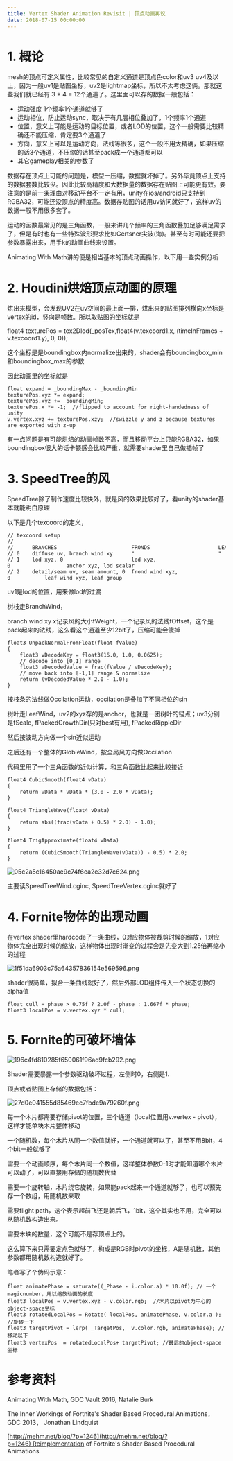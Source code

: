 ```yaml
---
title: Vertex Shader Animation Revisit | 顶点动画再议
date: 2018-07-15 00:00:00
---
```



# 1. 概论

mesh的顶点可定义属性，比较常见的自定义通道是顶点色color和uv3 uv4及以上，因为一般uv1是贴图坐标，uv2是lightmap坐标，所以不太考虑这俩。那就这些我们就已经有 3 * 4 = 12个通道了。这里面可以存的数据一般包括：

- 运动强度 1个频率1个通道就够了
- 运动相位，防止运动sync，取决于有几层相位叠加了，1个频率1个通道
- 位置，意义上可能是运动的目标位置，或者LOD的位置，这个一般需要比较精确还不能压缩，肯定要3个通道了
- 方向，意义上可以是运动方向，法线等很多，这个一般不用太精确，如果压缩的话3个通道，不压缩的话甚至pack成一个通道都可以
- 其它gameplay相关的参数了

数据存在顶点上可能的问题是，模型一压缩，数据就坏掉了。另外毕竟顶点上支持的数据套数比较少。因此比较高精度和大数据量的数据存在贴图上可能更有效。要注意的是前一条理由对移动平台不一定有用，unity在ios/android只支持到RGBA32，可能还没顶点的精度高。数据存贴图的话用uv访问就好了，这样uv的数据一般不用很多套了。

运动的函数最常见的是三角函数，一般来讲几个频率的三角函数叠加足够满足需求了，但是有时也有一些特殊波形要求比如Gertsner尖波(海)。甚至有时可能还要把参数暴露出来，用手k的动画曲线来设置。

Animating With Math讲的便是相当基本的顶点动画操作，以下用一些实例分析

# 2. Houdini烘焙顶点动画的原理

烘出来模型，会发现UV2在uv空间的最上面一排，烘出来的贴图排列横向x坐标是vertex的id，竖向是帧数。所以取贴图的坐标就是

float4 texturePos = tex2Dlod(_posTex,float4(v.texcoord1.x, (timeInFrames + v.texcoord1.y), 0, 0));

这个坐标是是boundingbox内normalize出来的，shader会有boundingbox_min和boundingbox_max的参数

因此动画里的坐标就是

```
float expand = _boundingMax - _boundingMin
texturePos.xyz *= expand;
texturePos.xyz += _boundingMin;
texturePos.x *= -1;  //flipped to account for right-handedness of unity
v.vertex.xyz += texturePos.xzy;  //swizzle y and z because textures are exported with z-up
```

有一点问题是有可能烘焙的动画帧数不高，而且移动平台上只能RGBA32，如果boundingbox很大的话卡顿感会比较严重，就需要shader里自己做插帧了

# 3. SpeedTree的风

SpeedTree除了制作速度比较快外，就是风的效果比较好了，看unity的shader基本就能明白原理

以下是几个texcoord的定义，

```
// texcoord setup
//
//      BRANCHES                        FRONDS                      LEAVES
// 0    diffuse uv, branch wind xy      "                           "
// 1    lod xyz, 0                      lod xyz, 0                  anchor xyz, lod scalar
// 2    detail/seam uv, seam amount, 0  frond wind xyz, 0           leaf wind xyz, leaf group
```

uv1是lod的位置，用来做lod的过渡

树枝走BranchWind，

branch wind xy x记录风的大小fWeight，一个记录风的法线fOffset，这个是pack起来的法线，这么看这个通道至少12bit了，压缩可能会傻掉

```
float3 UnpackNormalFromFloat(float fValue)
{
    float3 vDecodeKey = float3(16.0, 1.0, 0.0625);
    // decode into [0,1] range
    float3 vDecodedValue = frac(fValue / vDecodeKey);
    // move back into [-1,1] range & normalize
    return (vDecodedValue * 2.0 - 1.0);
}
```

按枝条的法线做Occilation运动，occilation是叠加了不同相位的sin

树叶走LeafWind，uv2的xyz存的是anchor，也就是一团树叶的锚点；uv3分别是fScale, fPackedGrowthDir(只对best有用), fPackedRippleDir

然后按波动方向做一个sin近似运动

之后还有一个整体的GlobleWind，按全局风方向做Occilation

代码里用了一个三角函数的近似计算，和三角函数比起来比较接近

```
float4 CubicSmooth(float4 vData)
{
    return vData * vData * (3.0 - 2.0 * vData);
}

float4 TriangleWave(float4 vData)
{
    return abs((frac(vData + 0.5) * 2.0) - 1.0);
}

float4 TrigApproximate(float4 vData)
{
    return (CubicSmooth(TriangleWave(vData)) - 0.5) * 2.0;
}
```

![05c2a5c16450ae9c74f6ea2e32d7c624.png](/images/05c2a5c16450ae9c74f6ea2e32d7c624.jpg)

主要读SpeedTreeWind.cginc, SpeedTreeVertex.cginc就好了

# 4. Fornite物体的出现动画

在vertex shader里hardcode了一条曲线，0对应物体被裁剪时候的缩放，1对应物体完全出现时候的缩放，这样物体出现时渐变的过程会是先变大到1.25倍再缩小的过程

![1f51da6903c75a64357836154e569596.png](/images/1f51da6903c75a64357836154e569596.jpg)

shader很简单，拟合一条曲线就好了，然后外部LOD组件传入一个状态切换的alpha值

```
float cull = phase > 0.75f ? 2.0f - phase : 1.667f * phase;
float3 localPos = v.vertex.xyz * cull;
```

# 5. Fornite的可破坏墙体

![196c4fd810285f650061f96ad9fcb292.png](/images/196c4fd810285f650061f96ad9fcb292.jpg)

Shader需要暴露一个参数驱动破坏过程，左侧时0，右侧是1.

顶点或者贴图上存储的数据包括：

![27d0e041555d85469ec7fbde9a79260f.png](/images/27d0e041555d85469ec7fbde9a79260f.jpg)

每一个木片都需要存储pivot的位置，三个通道（local位置用v.vertex - pivot），这样才能单块木片整体移动

一个随机数，每个木片从同一个数值就好，一个通道就可以了，甚至不用8bit，4个bit一般就够了

需要一个动画顺序，每个木片同一个数值，这样整体参数0-1时才能知道哪个木片可以动了，可以直接用存储的随机数代替

需要一个旋转轴，木片绕它旋转，如果能pack起来一个通道就够了，也可以预先存一个数组，用随机数来取

需要flight path，这个表示超前飞还是朝后飞，1bit，这个其实也不用，完全可以从随机数构造出来。

需要木块的数量，这个可能不是存顶点上的。

这么算下来只需要定点色就够了，构成是RGB时pivot的坐标，A是随机数，其他参数都用随机数构造就好了。

笔者写了个伪码示意： 

```
float animatePhase = saturate((_Phase - i.color.a) * 10.0f); // 一个magicnumber，用以缩放动画的长度
float3 localPos = v.vertex.xyz - v.color.rgb;  //木片以pivot为中心的object-space坐标
float3 rotatedLocalPos = Rotate( localPos, animatePhase, v.color.a ); //旋转一下
float3 targetPivot = lerp( _TargetPos,  v.color.rgb, animatePhase); //移动以下
float3 vertexPos  = rotatedLocalPos+ targetPivot; //最后的object-space坐标
```

# 参考资料

Animating With Math, GDC Vault 2016, Natalie Burk

The Inner Workings of Fortnite's Shader Based Procedural Animations， GDC 2013， Jonathan Lindquist

[http://mehm.net/blog/?p=1246](http://mehm.net/blog/?p=1246) Reimplementation of Fortnite's Shader Based Procedural Animations
